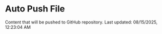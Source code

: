 # Auto Push File

Content that will be pushed to GitHub repository.
Last updated: 08/15/2025, 12:23:04 AM